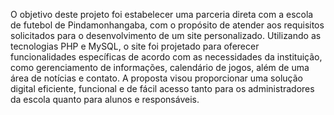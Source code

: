 O objetivo deste projeto foi estabelecer uma parceria direta com a escola de futebol de Pindamonhangaba, com o propósito de atender aos requisitos solicitados para o desenvolvimento de um site personalizado. Utilizando as tecnologias PHP e MySQL, o site foi projetado para oferecer funcionalidades específicas de acordo com as necessidades da instituição, como gerenciamento de informações, calendário de jogos, além de uma área de notícias e contato. A proposta visou proporcionar uma solução digital eficiente, funcional e de fácil acesso tanto para os administradores da escola quanto para alunos e responsáveis.
